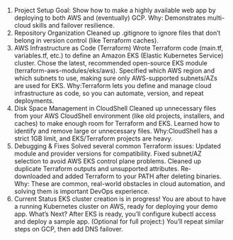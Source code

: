 1. Project Setup
Goal: Show how to make a highly available web app by deploying to both AWS and (eventually) GCP.
Why: Demonstrates multi-cloud skills and failover resilience.
2. Repository Organization
Cleaned up .gitignore to ignore files that don’t belong in version control (like Terraform caches).
3. AWS Infrastructure as Code (Terraform)
Wrote Terraform code (main.tf, variables.tf, etc.) to define an Amazon EKS (Elastic Kubernetes Service) cluster.
Chose the latest, recommended open-source EKS module (terraform-aws-modules/eks/aws).
Specified which AWS region and which subnets to use, making sure only AWS-supported subnets/AZs are used for EKS.
Why:Terraform lets you define and manage cloud infrastructure as code, so you can automate, version, and repeat deployments.
4. Disk Space Management in CloudShell
Cleaned up unnecessary files from your AWS CloudShell environment (like old projects, installers, and caches) to make enough room for Terraform and EKS.
Learned how to identify and remove large or unnecessary files.
Why:CloudShell has a strict 1GB limit, and EKS/Terraform projects are heavy.
5. Debugging & Fixes
Solved several common Terraform issues:
Updated module and provider versions for compatibility.
Fixed subnet/AZ selection to avoid AWS EKS control plane problems.
Cleaned up duplicate Terraform outputs and unsupported attributes.
Re-downloaded and added Terraform to your PATH after deleting binaries.
Why:
These are common, real-world obstacles in cloud automation, and solving them is important DevOps experience.
6. Current Status
EKS cluster creation is in progress!
You are about to have a running Kubernetes cluster on AWS, ready for deploying your demo app.
What’s Next?
After EKS is ready, you’ll configure kubectl access and deploy a sample app.
(Optional for full project:) You’ll repeat similar steps on GCP, then add DNS failover.

